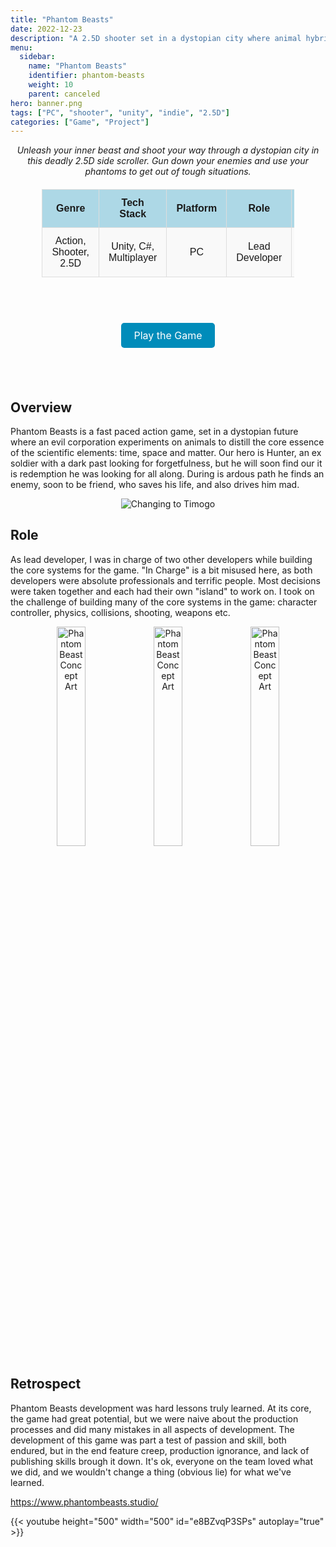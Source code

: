 ```yaml
---
title: "Phantom Beasts"
date: 2022-12-23
description: "A 2.5D shooter set in a dystopian city where animal hybrids lay menace..."
menu:
  sidebar:
    name: "Phantom Beasts"
    identifier: phantom-beasts
    weight: 10
    parent: canceled
hero: banner.png
tags: ["PC", "shooter", "unity", "indie", "2.5D"]
categories: ["Game", "Project"]
---
```


<center> <i> Unleash your inner beast and shoot your way through a dystopian city in this deadly 2.5D side scroller. Gun down your enemies and use your phantoms to get out of tough situations. </i> </center>

<div align="center" style="width: 100%">

<style>
    /* Basic styling for readability */
    table {
        width: 80%;
        margin: 20px auto;
        border-collapse: collapse;
        font-family: Arial, sans-serif;
    }
    th, td {
        padding: 12px 15px;
        text-align: center;
        border: 1px solid #ddd;
    }
    th {
        background-color: #add8e6; /* Light blue color */
        font-weight: bold;
    }
    tr:nth-child(even) {
        background-color: #f9f9f9;
    }
      .button-link {
    background-color: #008CBA;
    color: white;
    padding: 10px 20px;
    text-align: center;
    text-decoration: none;
    display: inline-block;
    font-size: 16px;
    border-radius: 5px;
  }
  .button-link:hover {
    background-color: #005f6b;
  }
</style>

<table>
  <tr>
    <th>Genre</th>
    <th>Tech Stack</th>
    <th>Platform</th>
    <th>Role</th>
    <th>Status</th>
  </tr>
  <tr>
    <td>Action, Shooter, 2.5D</td>
    <td>Unity, C#, Multiplayer</td>
    <td>PC</td>
    <td>Lead Developer</td>
    <td>Canceled</td>
  </tr>
</table>

<br>
</div>

<p style="font-size: 36px; text-align: center;">
  <a href="https://store.steampowered.com/app/1483000/Phantom_Beasts__Redemption/" class="button-link" target="_blank">Play the Game</a>
</p>
<br>


## Overview

Phantom Beasts is a fast paced action game, set in a dystopian future where an evil corporation experiments on animals to distill the core essence of the scientific elements: time, space and matter. Our hero is Hunter, an ex soldier with a dark past looking for forgetfulness, but he will soon find our it is redemption he was looking for all along. During is ardous path he finds an enemy, soon to be friend, who saves his life, and also drives him mad.

<div align="center">
  <img src="pb_timogo.gif" alt="Changing to Timogo"/>
</div>

## Role

As lead developer, I was in charge of two other developers while building the core systems for the game. "In Charge" is a bit misused here, as both developers were absolute professionals and terrific people. Most decisions were taken together and each had their own "island" to work on. I took on the challenge of building many of the core systems in the game: character controller, physics, collisions, shooting, weapons etc.

<div align="center">
  <img src="phantom1.png" alt="Phantom Beast Concept Art" style="width: 30%; display: inline-block; margin: 0 auto;" />
  <img src="phantom2.png" alt="Phantom Beast Concept Art" style="width: 30%; display: inline-block; margin: 0 auto;" />
  <img src="phantom3.png" alt="Phantom Beast Concept Art" style="width: 30%; display: inline-block; margin: 0 auto;" />
</div>


## Retrospect

Phantom Beasts development was hard lessons truly learned. At its core, the game had great potential, but we were naive about the production processes and did many mistakes in all aspects of development. The development of this game was part a test of passion and skill, both endured, but in the end feature creep, production ignorance, and lack of publishing skills brough it down. It's ok, everyone on the team loved what we did, and we wouldn't change a thing (obvious lie) for what we've learned.

https://www.phantombeasts.studio/

{{< youtube height="500" width="500" id="e8BZvqP3SPs" autoplay="true" >}}